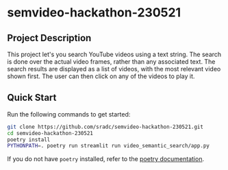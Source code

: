 # semvideo-hackathon-230521

## Project Description

This project let's you search YouTube videos using a text string. The search is done over the actual video frames,
rather than any associated text. The search results are displayed as a list of videos, with the most relevant video
shown first. The user can then click on any of the videos to play it.

## Quick Start

Run the following commands to get started:

```bash
git clone https://github.com/sradc/semvideo-hackathon-230521.git
cd semvideo-hackathon-230521
poetry install
PYTHONPATH=. poetry run streamlit run video_semantic_search/app.py
```

If you do not have `poetry` installed, refer to the [poetry documentation](https://python-poetry.org/docs/#installation).
